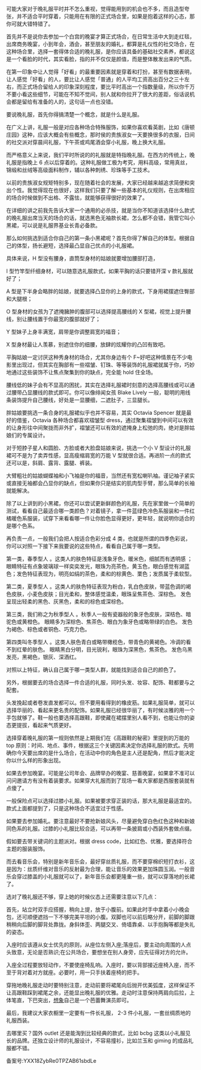 可能大家对于晚礼服平时并不怎么重视，觉得能用到的机会也不多，而且造型夸张，并不适合平时穿着，只能用在有限的正式场合里，如果是抱着这样的心态，那你可就大错特错了。

首先并不是说你去参加一个白宫的晚宴才算正式场合，在日常生活中大到走红毯，出席商务晚宴，小到年会，酒会，甚至朋友的婚礼，都算是礼仪性的社交场合，在这种场合里，选择一套得体合适的晚礼服，是你应该具备的基础社交素养，都说这是一个看脸的时代，其实看脸，指的并不仅仅是颜值，而是整体散发出来的气质。

在第一印象中让人觉得「好看」的最重要因素就是穿着和打扮，甚至有数据表明，让人感觉「好看」的人，要比让人感觉「普通」的人平均工资高出百分之三十左右，而正式场合留给人的印象深刻程度，要比平时高出一个指数量级，所以你千万不要小看这些细节，可能在不知不觉间，别人就和你拉开了很大的差距，俗话说机会都是留给有准备的人的，这句话一点也没错。

要说晚礼服，首先你得搞清楚一个概念，就是什么是礼服。

在广义上讲，礼服一般是对应各种场合特殊服饰，如果你喜欢看英剧，比如《唐顿庄园》这种，应该大概会有些概念，那时侯的贵族淑女一天要换很多的衣服，日间的社交派对穿晨间礼服，下午茶或鸡尾酒会穿小礼服，晚上换大礼服。

而严格意义上来说，我们平时所说的的礼服就是特指晚礼服。在西方的传统上，晚礼服是指晚上 6 点以后穿着的。这种礼服做工极为考究，用料高级，常用真丝，锦缎和丝绒等高级面料制作，辅以各种刺绣、珍珠等手工技术。

以前的贵族淑女规矩特别多，现在随着社会的发展，大家已经越来越追求简便和突出个性。我觉得现在也很好，这样我们只要了解一些基本的礼仪规则，在出席相应的场合时候做到不出格、不露怯，就能够获得很好的效果了。

在详细的讲之前我先告诉大家一个通用的必杀技，就是当你不知道该选择什么款式的晚礼服出席当天的场合的话，就选黑色无袖款长裙，怎么都不会错，我管它叫小黑裙，可以说是礼服界基业长青必备款。

那么如何挑选到适合你自己的第一条小黑裙呢？首先你得了解自己的体型。根据自己的体型，扬长避短，选择最凸显自己优点的小礼服裙。

具体来说，H 型没有腰身，直筒型身材的姑娘就要增加腰部打造，

I 型竹竿型纤细身材，可以随意选礼服款式，如果平胸的话只要错开深 v 款礼服就好了；

A 型是下半身会略胖的姑娘，就要选择凸显你的上身的款式，下身用裙摆遮住臀部和大腿根；

O 型身材的女孩为了遮掩臃肿的腹部可以选择提高腰线的 X 型裙，视觉上提升腰线，别让腰线置于你最宽的腹部就好了；

Y 型妹子上身丰满宽，肩带是你调整肩宽的福音；

X 型身材最让人羡慕，别遮住你的细腰，放肆的炫耀你的凸凹有致吧。

平胸姑娘一定讨厌这种秀身材的场合，尤其你身边有个 F\~好吧这种情景在不少电影里出现过，但其实在胸部有一些褶皱、钉珠、等等装饰的礼服裙就属于你，巧妙地通过这些装饰不让焦点聚集到你的缺点，完全能 hold 住全场。

腰线低的妹子会有不显高的困扰，其实在选择礼服裙时刻意的选择高腰线或可以通过腰带凸显腰线的款式即可。你可以像绯闻女孩 Blake Lively 一般，聪明的用线条装饰提升自己腰线，好处是一显腰细，二遮肚子，三显腿长。

胖姑娘要挑选一条合身的礼服裙似乎也并不容易，其实 Octavia Spencer 就是最好的借鉴，Octavia 各种场合都喜欢褶皱型 dress，通过聚集褶皱到中间可以有效的让身形往中间聚拢而非外扩，褶皱还可以有效的遮掩身上松弛的肉，绝对是胖姑娘们的专属设计。

对于短脖子星人和圆脸、方脸或者大脸盘姑娘来说，挑选一个小 V 型设计的礼服裙可不是为了卖弄性感，显高瘦缩肩宽的万能 V 型就很合适。再进阶一点的款式还可以是，斜肩、露背、露腿、裤装。

大臂粗壮的姑娘蝴蝶袖和小飞袖是你的福音，当然还有宽松喇叭袖。谨记袖子紧实或直接无袖都会凸显你的缺点，但如果你只是结实的肌肉型手臂，那么简单的长袖就能解决。

除了以上讲到的小黑裙，你还可以尝试更新鲜颜色的礼服，先在家里做一个简单的测试，看看自己最适合哪一类颜色？对着镜子，拿一件蓝绿色冷色系服装和一件红橘暖色系服装，试穿下来看看哪一件让你脸色显得更好，更年轻，就说明你适合的是哪个色系。

再负责一点，一般我们会把人按适合色彩分成 4 类，也就是所谓的四季色彩说，你可以对照一下接下来我要说的这些特点，看看自己属于哪一类型。

第一类，春季型人 。这类人的肤色特征是浅象牙色，暖米色，细腻而有透明感 ；眼睛特征有点象玻璃球一样奕奕发光，眼珠为亮茶色，黄玉色，眼白感觉有湖蓝色；发色特征表现为，明亮如绢的茶色，柔和的棕黄色、栗色；发质属于柔软型。

第二类，夏季型人 。这类人的肤色特征表现为粉白，乳白色皮肤，带蓝色调的褐色皮肤，小麦色皮肤；目光柔和，整体感觉温柔，眼珠呈焦茶色、深棕色。 发色呈现出轻柔的黑色、灰黑色，柔和的棕色或深棕色。

第三类，我们称之为秋季型人 。秋季人一般有瓷器般的象牙色皮肤，深桔色、暗驼色或黄橙色。 眼睛多为深棕色、焦茶色、眼白为象牙色或略带绿的白色。 发色为褐色、棕色或者铜色、巧克力色。

第四类叫冬季型人 。这类人肤色青白或略带橄榄色，带青色的黄褐色。冷调的看不到红晕的肤色。 眼睛黑白分明，目光锐利，眼珠为深黑色，焦茶色。 发色乌黑发亮，黑褐色，银灰、深酒红。

对照以上特征，确认自己属于哪一类型人群，就能找到适合自己的颜色了。

另外，根据要去的场合选择一件合适的礼服，同时头发、妆容、配饰、鞋都要与之配套。

头发挽起或者卷发直发都可以。但不要用看得到的橡皮筋。如果礼服简单，就可以选择华丽的、看起来更名贵的配饰。如果礼服已经很华丽了，有时候淡雅的用一个手包就够了。鞋一般也要选择高跟鞋，即使藏在裙摆里别人看不到，也能让你的姿态更提拔，看起来气质更好。

选择穿着晚礼服的第一规则依然是上期我们在《高跟鞋的秘密》里提到的万能的 top 原则：时间、地点、事件，根据这三个关键因素决定你选择礼服的款式。先明确你今天要出席的是什么场合，在活动中你的角色是主人还是配角，然后才能决定你以什么样的形象出现。

如果去参加晚宴。可能是公司年会、品牌举办的晚宴、慈善晚宴，如果拿不准可以问问邀请方有没有着装要求。如果穿大礼服而到了现场一看大家都是西服套装就有点傻了。

一般保险点可以选择过膝小礼服。如果被要求穿正装的话，那大礼服是最适宜的。款式上面都提到了，只是这种场合不适宜过于性感。

如果要去参加婚礼。要注意最好不要抢新娘风头，尽量避免穿白色红色这种和新娘同色系的礼服。过膝的小礼服比较合适，可以再带一条披肩或小西装外套做点缀。

假如要去带关键词的主题派对。根据 dress code，比如红色、优雅，要选择符合主题的服装服饰。

而去看音乐会，特别是新年音乐会，最好穿丝质礼服，而不要穿棉织短打衣衫，这是因为：丝质纤维对音乐的反射最为合理，能让音乐的效果更加珠圆玉润。一般音乐会穿过膝盖的小礼服就可以了，新年音乐会都更隆重一些，就可以穿落地的长裙了。

选对了晚礼服还不够，穿上她的时候仪态上还需要注意以下几点：

首先，站立时双手应搭握，稍向上提，放于小腹前。如果此时手中拿着小小晚会包，还可顺便遮挡一下不够完美平坦的小腹。双脚也可以前后略分开，前脚的脚跟稍稍向后脚的脚背处靠拢。身斜体歪、两腿交叉、倚墙靠桌、以手抱胸等都是失礼的姿态。

入座时应该遵从女士优先的原则，从座位左侧入座;落座后，要主动向周围的人点头致意，无论是否熟识;在公共场合，要想坐在别人身旁，应先征得对方的允许。

入座全过程要放轻动作，不要使座椅乱响。入座时，要以背部接近座椅入座，而不至于背对着对方就座。必要时，用一只手扶着座椅的把手。

穿拖地晚礼服走动时要特别注意，走动前要将裙尾向后抛开优美弧度，这样保证不让高跟鞋踩到裙尾之余，还能显出晚礼服的优雅。走动时注意保持两肩向后拉，上体笔直，下巴突出，[想象](http://www.nz86.com/brands/1131/)自己是一个芭蕾舞演员即可。

最后，我建议大家衣橱里一定要有一件长礼服， 2-3 件小礼服，一套丝绸质地的礼服西装。

去哪里买？国外 outlet 还是能淘到比较经典的款式，比如 bcbg 这类以小礼服见长的品牌。还独立设计师的礼服设计，不容易撞衫，比如兰玉和 giming 的成品礼服都不错。

备案号:YXX18ZybRe0TPZAB61sbdLe